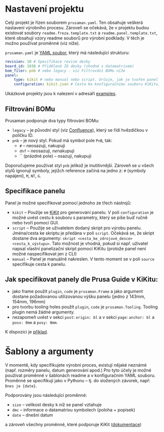 # Nastavení projektu

Celý projekt je řízen souborem `prusaman.yaml`. Ten obsahuje veškerá nastavení
výrobního procesu. Zároveň se očekává, že v projektu budou existovat soubory
`readme.freza.template.txt` a `readme.panel.template.txt`, které obsahují vzory
readme souborů pro výrobní podklady. V těch je možno používat proměnné (viz
níže).

`prusaman.yaml` je [YAML soubor](https://www.cloudbees.com/blog/yaml-tutorial-everything-you-need-get-started), který má následující strukturu:

```.yaml
revision: 10 # Specifikace revize desky
board_id: 1038 # Přidělené ID desky (shodné s datamatrixem)
bom_filer: pnb # nebo legacy - viz Filtrování BOMu níže
panel:
    type: kikit # nebo manual nebo script. Určuje, jak je tvořen panel
    configuration: kikit.json # Cesta ke konfiguračnímu souboru KiKitu, který je možné vytvořit i z GUI
```

Ukázkové projekty jsou k nalezení v adresáři [examples](examples).

## Filtrování BOMu

Prusaman podporuje dva typy filtrování BOMu:
- `legacy` – je původní styl (viz
  [Confluence](https://cfl.prusa3d.com/pages/viewpage.action?pageId=41468219)),
  který se řídí hvězdičkou v políčku ID.
- `pnb` – je nový styl. Pokud má symbol pole `PnB`, tak:
    - `#` – neosazuji, nakupuji
    - `dnf` – *ne*osazuji, *ne*nakupuji
    - `` (prázdné pole) – osazuji, nakupuji

Doporučujeme používat styl `pnb` jelikož je inutitivnější. Zároveň se u všech
stylů ignorují symboly, jejižch reference začíná na jedno z: `#` (symboly
napájení), `M`, `NT`, `G`.

## Specifikace panelu

Panel je možné specifikovat pomocí jednoho ze třech nástrojů:
- `kikit` – Použije se [KiKit](https://github.com/yaqwsx/KiKit) pro generování
  panelu. V poli `configuration` je možné uvést cestu k souboru s parametry,
  který se píše buď ručně nebo tvoří pomocí GUI.
- `script` – Použije se uživatelem dodaný skript pro výrobu panelu. Jména/cesta
  ke skriptu je předána v poli `script`. Očekává se, že skript dostane dva
  argumenty: `skript <cesta_ke_zdrojové_desce> <cesta_k_výstupu>`. Tato možnost
  je vhodná, pokud si např. uživatel napsal vlastní panelizační skript pomocí
  KiKitu (protože panel není možné naspecifikovat jen z CLI)
- `manual` – Panel je manuálně nakreslen. V tento moment se v poli `source`
  specifikuje cesta k panelu.

## Jak specifikovat panely dle Prusa Guide v KiKitu:

- jako frame použít `plugin`, `code` je `prusaman.Frame` a jako argument dostane
  požadovanou utilizovanou výšku panelu (jedno z 143mm, 154mm, 196mm)
- pro tvorbu tooling holes použít `plugin`, `code` je `prusaman.Tooling`.
  Tooling plugin nemá žádné argumenty.
- nezapomeň uvést v sekci `post`: `origin: bl` a v sekci `page`: `anchor: bl` a
  `posx: 0mm` a `posy: 0mm`.

K dispozici je [příklad](examples/simple_pnb/kikit.json).

# Šablony a argumenty

V momentě, kdy specifikujete výrobní proces, existují nějaké neznámé (např.
rozměry panelu, datum generování apod.) Pro tyto účely je možné používat
proměnné v šablonách readme a v konfiguračním YAML souboru. Proměnné se
specifikují jako v Pythonu – tj. do složených závorek, např: `Dnes je {date}`.

Podporovány jsou následující proměnné:
- `size` – velikost desky k níž se panel vztahuje
- `dmc` – informace o datamatrixu symbolech (poloha + popisek)
- `date` – dnešní datum

a zároveň všechny proměnné, které podporuje KiKit
([dokumentace](https://github.com/yaqwsx/KiKit/blob/master/doc/panelizeCli.md#available-variables-in-text))
